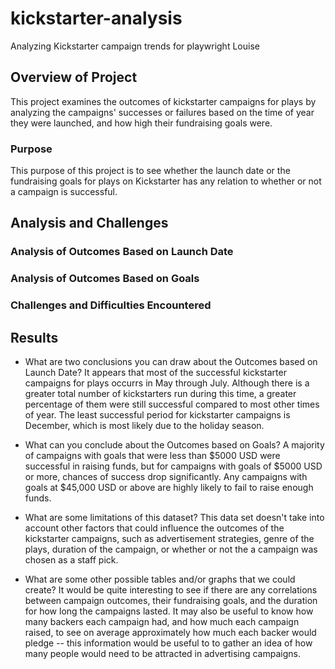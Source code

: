 # kickstarter-analysis
Analyzing Kickstarter campaign trends for playwright Louise

## Overview of Project
This project examines the outcomes of kickstarter campaigns for plays by analyzing the campaigns' successes or failures based on the time of year they were launched, and how high their fundraising goals were.

### Purpose
This purpose of this project is to see whether the launch date or the fundraising goals for plays on Kickstarter has any relation to whether or not a campaign is successful.

## Analysis and Challenges


### Analysis of Outcomes Based on Launch Date


### Analysis of Outcomes Based on Goals


### Challenges and Difficulties Encountered


## Results

- What are two conclusions you can draw about the Outcomes based on Launch Date?
It appears that most of the successful kickstarter campaigns for plays occurrs in May through July. Although there is a greater total number of kickstarters run during this time, a greater percentage of them were still successful compared to most other times of year. The least successful period for kickstarter campaigns is December, which is most likely due to the holiday season.

- What can you conclude about the Outcomes based on Goals?
A majority of campaigns with goals that were less than $5000 USD were successful in raising funds, but for campaigns with goals of $5000 USD or more, chances of success drop significantly. Any campaigns with goals at $45,000 USD or above are highly likely to fail to raise enough funds.

- What are some limitations of this dataset?
This data set doesn't take into account other factors that could influence the outcomes of the kickstarter campaigns, such as advertisement strategies, genre of the plays, duration of the campaign, or whether or not the a campaign was chosen as a staff pick.

- What are some other possible tables and/or graphs that we could create?
It would be quite interesting to see if there are any correlations between campaign outcomes, their fundraising goals, and the duration for how long the campaigns lasted. It may also be useful to know how many backers each campaign had, and how much each campaign raised, to see on average approximately how much each backer would pledge -- this information would be useful to to gather an idea of how many people would need to be attracted in advertising campaigns.
